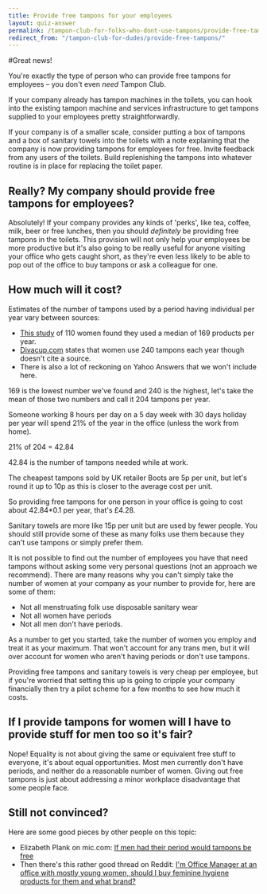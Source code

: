 ```yaml
---
title: Provide free tampons for your employees
layout: quiz-answer
permalink: /tampon-club-for-folks-who-dont-use-tampons/provide-free-tampons/
redirect_from: "/tampon-club-for-dudes/provide-free-tampons/"
---
```


#Great news!

You're exactly the type of person who can provide free tampons for employees – you don't even _need_ Tampon Club.

If your company already has tampon machines in the toilets, you can hook into the existing tampon machine and services infrastructure to get tampons supplied to your employees pretty straightforwardly.

If your company is of a smaller scale, consider putting a box of tampons and a box of sanitary towels into the toilets with a note explaining that the company is now providing tampons for employees for free. Invite feedback from any users of the toilets. Build replenishing the tampons into whatever routine is in place for replacing the toilet paper.

## Really? My company should provide free tampons for employees?

Absolutely! If your company provides any kinds of 'perks', like tea, coffee, milk, beer or free lunches, then you should _definitely_ be providing free tampons in the toilets. This provision will not only help your employees be more productive but it's also going to be really useful for anyone visiting your office who gets caught short, as they're even less likely to be able to pop out of the office to buy tampons or ask a colleague for one.

## How much will it cost?
Estimates of the number of tampons used by a period having individual per year vary between sources:

- [This study](http://www.ncbi.nlm.nih.gov/pubmed/21673197) of 110 women found they used a median of 169 products per year.
- [Divacup.com](http://divacup.com/community/eco-divas/) states that women use 240 tampons each year though doesn't cite a source.
- There is also a lot of reckoning on Yahoo Answers that we won't include here.

169 is the lowest number we've found and 240 is the highest, let's take the mean of those two numbers and call it 204 tampons per year.

Someone working 8 hours per day on a 5 day week with 30 days holiday per year will spend 21% of the year in the office (unless the work from home).

21% of 204 = 42.84

42.84 is the number of tampons needed while at work.

The cheapest tampons sold by UK retailer Boots are 5p per unit, but let's round it up to 10p as this is closer to the average cost per unit.

So providing free tampons for one person in your office is going to cost about 42.84*0.1 per year, that's £4.28.

Sanitary towels are more like 15p per unit but are used by fewer people. You should still provide some of these as many folks use them because they can't use tampons or simply prefer them.

It is not possible to find out the number of employees you have that need tampons without asking some very personal questions (not an approach we recommend). There are many reasons why you can't simply take the number of women at your company as your number to provide for, here are some of them:

- Not all menstruating folk use disposable sanitary wear
- Not all women have periods
- Not all men don't have periods.

As a number to get you started, take the number of women you employ and treat it as your maximum. That won't account for any trans men, but it will over account for women who aren't having periods or don't use tampons.

Providing free tampons and sanitary towels is very cheap per employee, but if you're worried that setting this up is going to cripple your company financially then try a pilot scheme for a few months to see how much it costs.

## If I provide tampons for women will I have to provide stuff for men too so it's fair?
Nope! Equality is not about giving the same or equivalent free stuff to everyone, it's about equal opportunities. Most men currently don't have periods, and neither do a reasonable number of women. Giving out free tampons is just about addressing a minor workplace disadvantage that some people face.

## Still not convinced?

Here are some good pieces by other people on this topic:

  - Elizabeth Plank on mic.com: [If men had their period would tampons be free](http://mic.com/articles/86819/if-men-had-their-period-would-tampons-in-your-office-be-free)
  - Then there's this rather good thread on Reddit: [I'm Office Manager at  an office with mostly young women, should I buy feminine hygiene products for them and what brand?](http://www.reddit.com/r/TwoXChromosomes/comments/2pwg2u/im_om_at_an_office_with_mostly_young_women_should/)
